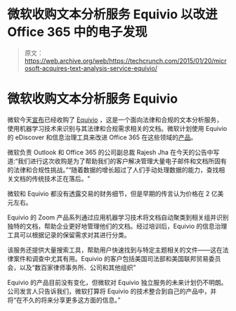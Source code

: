 # 微软收购文本分析服务 Equivio 以改进 Office 365 中的电子发现

> 原文：<https://web.archive.org/web/https://techcrunch.com/2015/01/20/microsoft-acquires-text-analysis-service-equivio/>

# 微软收购文本分析服务 Equivio

微软今天[宣布](https://web.archive.org/web/20230404063001/http://blogs.microsoft.com/blog/2015/01/20/microsoft-acquires-equivio-provider-machine-learning-powered-compliance-solutions/)已经收购了 [Equivio](https://web.archive.org/web/20230404063001/http://www.equivio.com/) ，这是一个面向法律和合规的文本分析服务，使用机器学习技术来识别与其法律和合规需求相关的文档。微软计划使用 Equivio 的 eDiscover 和信息治理工具来改进 Office 365 在这些领域的[产品](https://web.archive.org/web/20230404063001/http://blogs.technet.com/b/educloud/archive/2013/10/09/archiving-ediscovery-and-preservation-in-office-365-education.aspx)。

微软负责 Outlook 和 Office 365 的公司副总裁 Rajesh Jha 在今天的公告中写道:“我们进行这次收购是为了帮助我们的客户解决管理大量电子邮件和文档所固有的法律和合规性挑战。”“随着数据的增长超过了人们手动处理数据的能力，查找相关文档的传统技术正在落后。"

微软和 Equivio 都没有透露交易的财务细节，但是早期的传言认为价格在 2 亿美元左右。

Equivio 的 Zoom 产品系列通过应用机器学习技术将文档自动聚类到相关组并识别独特的文档，帮助企业更好地管理他们的文档。经过培训后，Equivio 的信息治理工具可以根据记录的保留需求对其进行分类。

该服务还提供大量搜索工具，帮助用户快速找到与特定主题相关的文件——这在法律案件和调查中尤其有用。Equivio 的客户包括美国司法部和美国联邦贸易委员会，以及“数百家律师事务所、公司和其他组织”

Equivio 的产品目前没有变化，但微软对 Equivio 独立服务的未来计划仍不明朗。公司发言人只告诉我们，微软打算将 Equivio 的技术整合到自己的产品中，并将“在不久的将来分享更多这方面的信息。”